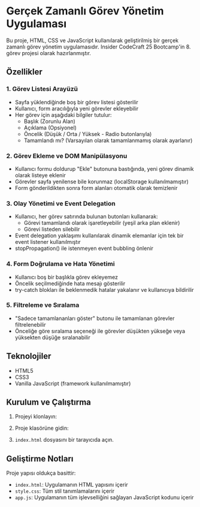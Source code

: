 # Gerçek Zamanlı Görev Yönetim Uygulaması

Bu proje, HTML, CSS ve JavaScript kullanılarak geliştirilmiş bir gerçek zamanlı görev yönetim uygulamasıdır. Insider CodeCraft 25 Bootcamp'in 8. görev projesi olarak hazırlanmıştır.

## Özellikler

### 1. Görev Listesi Arayüzü
- Sayfa yüklendiğinde boş bir görev listesi gösterilir
- Kullanıcı, form aracılığıyla yeni görevler ekleyebilir
- Her görev için aşağıdaki bilgiler tutulur:
  - Başlık (Zorunlu Alan)
  - Açıklama (Opsiyonel)
  - Öncelik (Düşük / Orta / Yüksek - Radio butonlarıyla)
  - Tamamlandı mı? (Varsayılan olarak tamamlanmamış olarak ayarlanır)

### 2. Görev Ekleme ve DOM Manipülasyonu
- Kullanıcı formu doldurup "Ekle" butonuna bastığında, yeni görev dinamik olarak listeye eklenir
- Görevler sayfa yenilense bile korunmaz (localStorage kullanılmamıştır)
- Form gönderildikten sonra form alanları otomatik olarak temizlenir

### 3. Olay Yönetimi ve Event Delegation
- Kullanıcı, her görev satırında bulunan butonları kullanarak:
  - Görevi tamamlandı olarak işaretleyebilir (yeşil arka plan eklenir)
  - Görevi listeden silebilir
- Event delegation yaklaşımı kullanılarak dinamik elemanlar için tek bir event listener kullanılmıştır
- stopPropagation() ile istenmeyen event bubbling önlenir

### 4. Form Doğrulama ve Hata Yönetimi
- Kullanıcı boş bir başlıkla görev ekleyemez
- Öncelik seçilmediğinde hata mesajı gösterilir
- try-catch blokları ile beklenmedik hatalar yakalanır ve kullanıcıya bildirilir

### 5. Filtreleme ve Sıralama
- "Sadece tamamlananları göster" butonu ile tamamlanan görevler filtrelenebilir
- Önceliğe göre sıralama seçeneği ile görevler düşükten yükseğe veya yüksekten düşüğe sıralanabilir

## Teknolojiler

- HTML5
- CSS3
- Vanilla JavaScript (framework kullanılmamıştır)

## Kurulum ve Çalıştırma

1. Projeyi klonlayın:


2. Proje klasörüne gidin:


3. `index.html` dosyasını bir tarayıcıda açın.

## Geliştirme Notları

Proje yapısı oldukça basittir:
- `index.html`: Uygulamanın HTML yapısını içerir
- `style.css`: Tüm stil tanımlamalarını içerir
- `app.js`: Uygulamanın tüm işlevselliğini sağlayan JavaScript kodunu içerir

